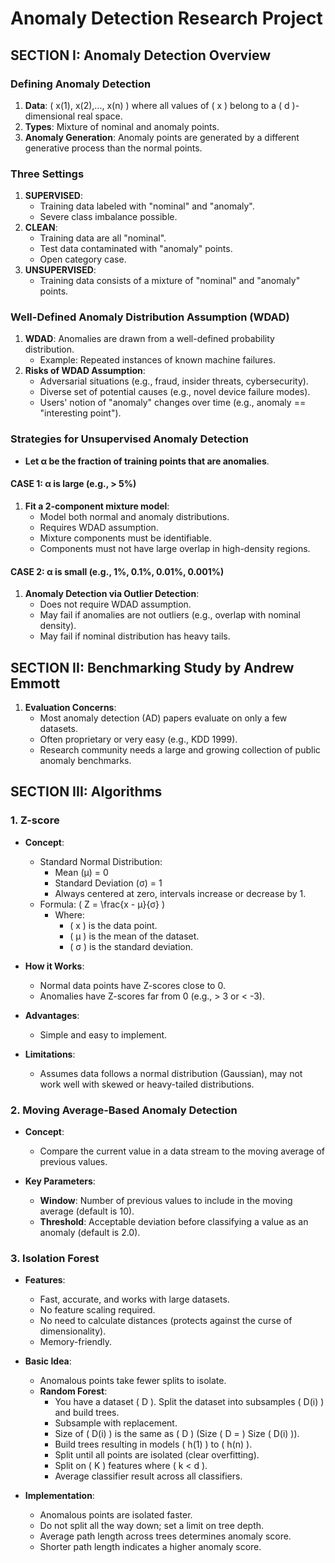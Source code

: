 # Anomaly Detection Research Project

## SECTION I: Anomaly Detection Overview

### Defining Anomaly Detection

1. **Data**: \( x(1), x(2),..., x(n) \) where all values of \( x \) belong to a \( d \)-dimensional real space.
2. **Types**: Mixture of nominal and anomaly points.
3. **Anomaly Generation**: Anomaly points are generated by a different generative process than the normal points.

### Three Settings

1. **SUPERVISED**:
   - Training data labeled with "nominal" and "anomaly".
   - Severe class imbalance possible.
2. **CLEAN**:
   - Training data are all "nominal".
   - Test data contaminated with "anomaly" points.
   - Open category case.
3. **UNSUPERVISED**:
   - Training data consists of a mixture of "nominal" and "anomaly" points.

### Well-Defined Anomaly Distribution Assumption (WDAD)

1. **WDAD**: Anomalies are drawn from a well-defined probability distribution.
   - Example: Repeated instances of known machine failures.
2. **Risks of WDAD Assumption**:
   - Adversarial situations (e.g., fraud, insider threats, cybersecurity).
   - Diverse set of potential causes (e.g., novel device failure modes).
   - Users' notion of "anomaly" changes over time (e.g., anomaly == "interesting point").

### Strategies for Unsupervised Anomaly Detection

- **Let α be the fraction of training points that are anomalies**.

#### CASE 1: α is large (e.g., > 5%)

1. **Fit a 2-component mixture model**:
   - Model both normal and anomaly distributions.
   - Requires WDAD assumption.
   - Mixture components must be identifiable.
   - Components must not have large overlap in high-density regions.

#### CASE 2: α is small (e.g., 1%, 0.1%, 0.01%, 0.001%)

1. **Anomaly Detection via Outlier Detection**:
   - Does not require WDAD assumption.
   - May fail if anomalies are not outliers (e.g., overlap with nominal density).
   - May fail if nominal distribution has heavy tails.

## SECTION II: Benchmarking Study by Andrew Emmott

1. **Evaluation Concerns**:
   - Most anomaly detection (AD) papers evaluate on only a few datasets.
   - Often proprietary or very easy (e.g., KDD 1999).
   - Research community needs a large and growing collection of public anomaly benchmarks.

## SECTION III: Algorithms

### 1. Z-score

- **Concept**:

  - Standard Normal Distribution:
    - Mean (µ) = 0
    - Standard Deviation (σ) = 1
    - Always centered at zero, intervals increase or decrease by 1.
  - Formula: \( Z = \frac{x - µ}{σ} \)
    - Where:
      - \( x \) is the data point.
      - \( µ \) is the mean of the dataset.
      - \( σ \) is the standard deviation.

- **How it Works**:

  - Normal data points have Z-scores close to 0.
  - Anomalies have Z-scores far from 0 (e.g., > 3 or < -3).

- **Advantages**:

  - Simple and easy to implement.

- **Limitations**:
  - Assumes data follows a normal distribution (Gaussian), may not work well with skewed or heavy-tailed distributions.

### 2. Moving Average-Based Anomaly Detection

- **Concept**:

  - Compare the current value in a data stream to the moving average of previous values.

- **Key Parameters**:
  - **Window**: Number of previous values to include in the moving average (default is 10).
  - **Threshold**: Acceptable deviation before classifying a value as an anomaly (default is 2.0).

### 3. Isolation Forest

- **Features**:

  - Fast, accurate, and works with large datasets.
  - No feature scaling required.
  - No need to calculate distances (protects against the curse of dimensionality).
  - Memory-friendly.

- **Basic Idea**:

  - Anomalous points take fewer splits to isolate.
  - **Random Forest**:
    - You have a dataset \( D \). Split the dataset into subsamples \( D(i) \) and build trees.
    - Subsample with replacement.
    - Size of \( D(i) \) is the same as \( D \) (Size \( D = \) Size \( D(i) \)).
    - Build trees resulting in models \( h(1) \) to \( h(n) \).
    - Split until all points are isolated (clear overfitting).
    - Split on \( K \) features where \( k < d \).
    - Average classifier result across all classifiers.

- **Implementation**:
  - Anomalous points are isolated faster.
  - Do not split all the way down; set a limit on tree depth.
  - Average path length across trees determines anomaly score.
  - Shorter path length indicates a higher anomaly score.

